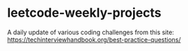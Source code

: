 # leetcode-weekly-projects
A daily update of various coding challenges from this site: https://techinterviewhandbook.org/best-practice-questions/
